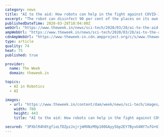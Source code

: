 ```yaml
---
category: news
title: "AI to the aid: How robots can help in the fight against COVID-19"
excerpt: "The robot can disinfect 90 per cent of the places on its own. ''Astra requires a bit of human assistance only while disinfecting narrow corners. Typically, it takes just 15 minutes to disinfect a standard size room,'' claims Viswanathan, a graduate in artificial intelligence. Astra can wear many hats. ''The top UV unit of Astra can be ..."
publishedDateTime: 2020-03-28T18:04:00Z
webUrl: "https://www.theweek.in/news/sci-tech/2020/03/28/ai-to-the-aid-how-robots-can-help-in-the-fight-against-covid-19.html"
ampWebUrl: "https://www.theweek.in/news/sci-tech/2020/03/28/ai-to-the-aid-how-robots-can-help-in-the-fight-against-covid-19.amp.html"
cdnAmpWebUrl: "https://www-theweek-in.cdn.ampproject.org/c/s/www.theweek.in/news/sci-tech/2020/03/28/ai-to-the-aid-how-robots-can-help-in-the-fight-against-covid-19.amp.html"
type: article
quality: 74
heat: 75
published: true

provider:
  name: The Week
  domain: theweek.in

topics:
  - AI in Robotics
  - AI

images:
  - url: "https://www.theweek.in/content/dam/week/news/sci-tech/images/2020/3/28/astra.jpg"
    width: 760
    height: 443
    title: "AI to the aid: How robots can help in the fight against COVID-19"

secured: "3PXblR4h0tgfioLfDZpzJxjrjmMXNzM9p100GAyy5bp2EY7ByvU4NY7ufG+U1L3df9qiqsYS5mMxzjxG9Z4nVFDQUPfaReUzQ2WZbSLg0Bd5jZVpnbaz5/3gfEpPFf+clXkqE9dg79NCy9Bmx1ynDU/8aZZevV7iZC0/qx32yoijQSFFkjy694goh+WDDbPSAU6d0VWdRWK1sIfNytxSzJ1H4Q50+QXwrD7b2RPNmROjCRM+qIkEaEsZbNw44dxSfOUzgpOWJfYaJyDaVvVAgDcF/ImY89tRx23da8NrZ+S7WkF4YhgsyjUWIwkYFWJU;hUonpr1sBtaSALPHiX4G/Q=="
---
```



